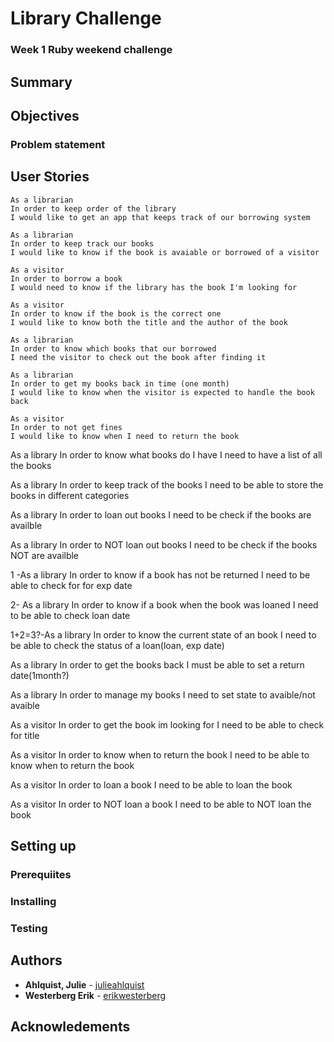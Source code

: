 # Library Challenge
### Week 1 Ruby weekend challenge

## Summary

## Objectives
### Problem statement

## User Stories
````
As a librarian
In order to keep order of the library
I would like to get an app that keeps track of our borrowing system
````
````
As a librarian
In order to keep track our books
I would like to know if the book is avaiable or borrowed of a visitor
````
````
As a visitor
In order to borrow a book
I would need to know if the library has the book I'm looking for
````
````
As a visitor
In order to know if the book is the correct one
I would like to know both the title and the author of the book
````
````
As a librarian
In order to know which books that our borrowed
I need the visitor to check out the book after finding it
````
````
As a librarian
In order to get my books back in time (one month)
I would like to know when the visitor is expected to handle the book back
````
````
As a visitor
In order to not get fines
I would like to know when I need to return the book
````
As a library
In order to know what books do I have
I need to have a list of all the books

As a library
In order to keep track of the books
I need to be able to store the books in different categories

As a library
In order to loan out books
I need to be check if the books are availble

As a library
In order to NOT loan out books
I need to be check if the books NOT are availble

1 -As a library
In order to know if a book has not be returned
I need to be able to check for for exp date

2- As a library
In order to know if a book when the book was loaned
I need to be able to check loan date

1+2=3?-As a library
In order to know the current state of an book
I need to be able to check the status of a loan(loan, exp date)

As a library 
In order to get the books back
I must be able to set a return date(1month?)

As a library
In order to manage my books
I need to set state to avaible/not avaible

As a visitor
In order to get the book im looking for
I need to be able to check for title

As a visitor
In order to know when to return the book
I need to be able to know when to return the book

As a visitor
In order to loan a book
I need to be able to loan the book

As a visitor
In order to NOT loan a book
I need to be able to NOT loan the book

## Setting up
### Prerequiites
### Installing
### Testing

## Authors
* **Ahlquist, Julie** - [julieahlquist](https://github.com/julieahlquist)
* **Westerberg Erik** - [erikwesterberg](https://github.com/erikwesterberg)

## Acknowledements







